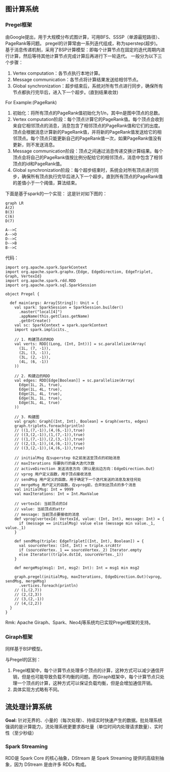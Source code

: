 ## 图计算系统
### Pregel框架
由Google提出，用于大规模分布式图计算，可用BFS、SSSP（单源最短路径）、PageRank等问题。
pregel的计算常由一系列迭代组成，称为sperstep(超步)。
基于消息传递机制，采用了BSP计算模型：即每个计算节点在固定的迭代周期内进行计算，然后等待其他计算节点完成计算后再进行下一轮迭代。
一般分为以下三个步骤：
1. Vertex computation：各节点执行本地计算。
2. Message communication：各节点将计算结果发送给相邻节点。
3. Global synchronization：超步结束后，系统对所有节点进行同步，确保所有节点都执行完毕后，进入下一个超步。(直到结果收敛)

For Example:(PageRank)
1. 初始化：将所有顶点的PageRank值初始化为1/n，其中n是图中顶点的总数。
2. Vertex computation阶段：每个顶点计算它的PageRank值。每个顶点会收到来自它相邻顶点的消息，消息包含了相邻顶点的PageRank值和它们的出度。顶点会根据消息计算新的PageRank值，并将新的PageRank值发送给它的相邻顶点。每个顶点只能更新自己的PageRank值一次，如果PageRank值没有更新，则不发送消息。
3. Message communication阶段：顶点之间通过消息传递交换计算结果。每个顶点会将自己的PageRank值按比例分配给它的相邻顶点，消息中包含了相邻顶点的id和PageRank值。
4. Global synchronization阶段：每个超步结束时，系统会对所有顶点进行同步，确保所有顶点执行完毕后进入下一个超步。直到所有顶点的PageRank值的差值小于一个阈值，算法结束。

下面是基于spark的一个实现：
这是针对如下图的：
```mermaid
graph LR
A(2)
B(3)
C(6)
D(7)

A-->C
A-->D
D-->C
D-->B
B-->C
```
代码：
```
import org.apache.spark.SparkContext
import org.apache.spark.graphx.{Edge, EdgeDirection, EdgeTriplet, Graph, VertexId}
import org.apache.spark.rdd.RDD
import org.apache.spark.sql.SparkSession

object Pregel {

  def main(args: Array[String]): Unit = {
    val spark: SparkSession = SparkSession.builder()
      .master("local[4]")
      .appName(this.getClass.getName)
      .getOrCreate()
    val sc: SparkContext = spark.sparkContext
    import spark.implicits._

    // 1. 构建顶点的RDD
    val verts: RDD[(Long, (Int, Int))] = sc.parallelize(Array(
      (1L, (7, -1)),
      (2L, (3, -1)),
      (3L, (2, -1)),
      (4L, (6, -1))
    ))

    // 2. 构建边的RDD
    val edges: RDD[Edge[Boolean]] = sc.parallelize(Array(
      Edge(1L, 2L, true),
      Edge(1L, 4L, true),
      Edge(2L, 4L, true),
      Edge(3L, 1L, true),
      Edge(3L, 4L, true)
    ))

    // 3. 构建图
    val graph: Graph[(Int, Int), Boolean] = Graph(verts, edges)
    graph.triplets.foreach(println)
    // ((1,(7,-1)),(4,(6,-1)),true)
    // ((3,(2,-1)),(1,(7,-1)),true)
    // ((1,(7,-1)),(2,(3,-1)),true)
    // ((2,(3,-1)),(4,(6,-1)),true)
    // ((3,(2,-1)),(4,(6,-1)),true)

    // initialMsg 在superstep 0之前发送至顶点的初始消息
    // maxIterations 将要执行的最大迭代次数
    // activeDirection 发送消息方向（默认是出边方向：EdgeDirection.Out）
    // vprog 用户定义函数，用于顶点接收消息
    // sendMsg 用户定义的函数，用于确定下一个迭代发送的消息及发往何处
    // mergeMsg 用户定义的函数，在vprog前，合并到达顶点的多个消息
    val initialMsg: Int = 9999
    val maxIterations: Int = Int.MaxValue
    
    // vertexId: 当前顶点的Id
    // value: 当前顶点的attr
    // message: 当前顶点要接收的消息
    def vprog(vertexId: VertexId, value: (Int, Int), message: Int) = {
      if (message == initialMsg) value else (message min value._1, value._1)
    }

    def sendMsg(triple: EdgeTriplet[(Int, Int), Boolean]) = {
      val sourceVertex: (Int, Int) = triple.srcAttr
      if (sourceVertex._1 == sourceVertex._2) Iterator.empty
      else Iterator((triple.dstId, sourceVertex._1))
    }

    def mergeMsg(msg1: Int, msg2: Int): Int = msg1 min msg2

    graph.pregel(initialMsg, maxIterations, EdgeDirection.Out)(vprog, sendMsg, mergeMsg)
      .vertices.foreach(println)
    // (1,(2,7))
    // (2,(2,3))
    // (3,(2,-1))
    // (4,(2,2))
  }
}
```


Rmk:
Apache Giraph、Spark、Neo4j等系统均已实现Pregel框架的支持。

### Giraph框架
同样基于BSP模型。

与Pregel的区别：
1. Pregel框架中，每个计算节点处理多个顶点的计算，这种方式可以减少通信开销，但是也可能导致负载不均衡的问题。而Giraph框架中，每个计算节点只处理一个顶点的计算，这种方式可以保证负载均衡，但是会增加通信开销。
2. 具体实现方式略有不同。

## 流处理计算系统
**Goal:**
针对无界的、小量的（每次处理）、持续实时快速产生的数据。批处理系统强调的是计算能力，流处理系统更要求吞吐量（单位时间内处理请求数量）、实时性（至少秒级）
### Spark Streaming
RDD是 Spark Core 的核心抽象，DStream 是 Spark Streaming 提供的高级别抽象，因为 DStream 是由许多 RDDs 构成。